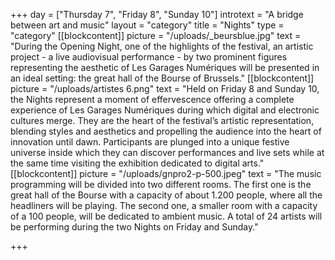 +++
day = ["Thursday 7", "Friday 8", "Sunday 10"]
introtext = "A bridge between art and music"
layout = "category"
title = "Nights"
type = "category"
[[blockcontent]]
picture = "/uploads/_beursblue.jpg"
text = "During the Opening Night, one of the highlights of the festival, an artistic project - a live audiovisual performance - by two prominent figures representing the aesthetic of Les Garages Numériques will be presented in an ideal setting: the great hall of the Bourse of Brussels."
[[blockcontent]]
picture = "/uploads/artistes 6.png"
text = "Held on Friday 8 and Sunday 10, the Nights represent a moment of effervescence offering a complete experience of Les Garages Numériques during which digital and electronic cultures merge. They are the heart of the festival’s artistic representation, blending styles and aesthetics and propelling the audience into the heart of innovation until dawn. Participants are plunged into a unique festive universe inside which they can discover performances and live sets while at the same time visiting the exhibition dedicated to digital arts."
[[blockcontent]]
picture = "/uploads/gnpro2-p-500.jpeg"
text = "The music programming will be divided into two different rooms. The first one is the great hall of the Bourse with a capacity of about 1.200 people, where all the headliners will be playing. The second one, a smaller room with a capacity of a 100 people, will be dedicated to ambient music. A total of 24 artists will be performing during the two Nights on Friday and Sunday."

+++
